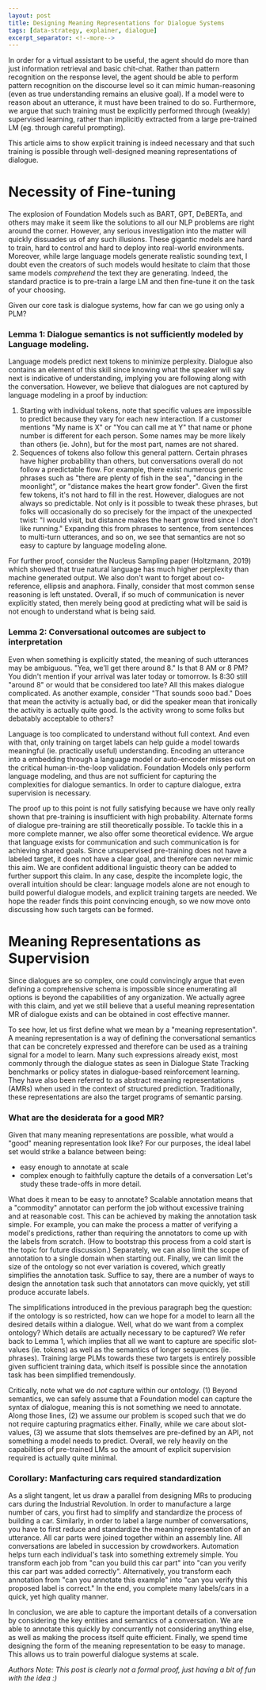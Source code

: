 ```yaml
---
layout: post
title: Designing Meaning Representations for Dialogue Systems
tags: [data-strategy, explainer, dialogue]
excerpt_separator: <!--more-->
---
```


In order for a virtual assistant to be useful, the agent should do more than just information retrieval and basic chit-chat.  Rather than pattern recognition on the response level, the agent should be able to perform pattern recognition on the discourse level so it can mimic human-reasoning (even as true understanding remains an elusive goal).  If a model were to reason about an utterance, it must have been trained to do so.  Furthermore, we argue that such training must be explicitly performed through (weakly) supervised learning, rather than implicitly extracted from a large pre-trained LM (eg. through careful prompting).
<!--more-->
This article aims to show explicit training is indeed necessary and that such training is possible through well-designed meaning representations of dialogue.

# Necessity of Fine-tuning

The explosion of Foundation Models such as BART, GPT, DeBERTa, and others may make it seem like the solutions to all our NLP problems are right around the corner.  However, any serious investigation into the matter will quickly dissuades us of any such illusions.  These gigantic models are hard to train, hard to control and hard to deploy into real-world environments.  Moreover, while large language models generate realistic sounding text, I doubt even the creators of such models would hesitate to claim that those same models *comprehend* the text they are generating.  Indeed, the standard practice is to pre-train a large LM and then fine-tune it on the task of your choosing.

Given our core task is dialogue systems, how far can we go using only a PLM?

### Lemma 1: Dialogue semantics is not sufficiently modeled by Language modeling.
Language models predict next tokens to minimize perplexity.  Dialogue also contains an element of this skill since knowing what the speaker will say next is indicative of understanding, implying you are following along with the conversation.  However, we believe that dialogues are not captured by language modeling in a proof by induction:
  1. Starting with individual tokens, note that specific values are impossible to predict because they vary for each new interaction.  If a customer mentions "My name is X" or "You can call me at Y" that name or phone number is different for each person.  Some names may be more likely than others (ie. John), but for the most part, names are not shared.
  2. Sequences of tokens also follow this general pattern.  Certain phrases have higher probability than others, but conversations overall do not follow a predictable flow.  For example, there exist numerous generic phrases such as "there are plenty of fish in the sea", "dancing in the moonlight", or "distance makes the heart grow fonder".  Given the first few tokens, it's not hard to fill in the rest.  However, dialogues are not always so predictable.  Not only is it possible to tweak these phrases, but folks will occasionally do so precisely for the impact of the unexpected twist: "I would visit, but distance makes the heart grow tired since I don't like running."
Expanding this from phrases to sentence, from sentences to multi-turn utterances, and so on, we see that semantics are not so easy to capture by language modeling alone.

For further proof, consider the Nucleus Sampling paper (Holtzmann, 2019) which showed that true natural language has much higher perplexity than machine generated output.  We also don't want to forget about co-reference, ellipsis and anaphora.  Finally, consider that most common sense reasoning is left unstated.  Overall, if so much of communication is never explicitly stated, then merely being good at predicting what will be said is not enough to understand what is being said.

### Lemma 2: Conversational outcomes are subject to interpretation
Even when something is explicitly stated, the meaning of such utterances may be ambiguous.  "Yea, we'll get there around 8."  Is that 8 AM or 8 PM?  You didn't mention if your arrival was later today or tomorrow.  Is 8:30 still "around 8" or would that be considered too late?  All this makes dialogue complicated.  As another example, consider "That sounds sooo bad."  Does that mean the activity is actually bad, or did the speaker mean that ironically the activity is actually quite good. Is the activity wrong to some folks but debatably acceptable to others?

Language is too complicated to understand without full context.  And even with that, only training on target labels can help guide a model towards meaningful (ie. practically useful) understanding.  Encoding an utterance into a embedding through a language model or auto-encoder misses out on the critical human-in-the-loop validation. Foundation Models only perform language modeling, and thus are not sufficient for capturing the complexities for dialogue semantics.  In order to capture dialogue, extra supervision is necessary.

The proof up to this point is not fully satisfying because we have only really shown that pre-training is insufficient with high probability.  Alternate forms of dialogue pre-training are still theoretically possible.  To tackle this in a more complete manner, we also offer some theoretical evidence.  We argue that language exists for communication and such communication is for achieving shared goals.  Since unsupervised pre-training does not have a labeled target, it does not have a clear goal, and therefore can never mimic this aim.  We are confident additional linguistic theory can be added to further support this claim.  In any case, despite the incomplete logic, the overall intuition should be clear: language models alone are not enough to build powerful dialogue models, and explicit training targets are needed.  We hope the reader finds this point convincing enough, so we now move onto discussing how such targets can be formed.

# Meaning Representations as Supervision

Since dialogues are so complex, one could convincingly argue that even defining a comprehensive schema is impossible since enumerating all options is beyond the capabilities of any organization.  We actually agree with this claim, and yet we still believe that a useful meaning representation MR of dialogue exists and can be obtained in cost effective manner.

To see how, let us first define what we mean by a "meaning representation".  A meaning representation is a way of defining the conversational semantics that can be concretely expressed and therefore can be used as a training signal for a model to learn. Many such expressions already exist, most commonly through the dialogue states as seen in Dialogue State Tracking benchmarks or policy states in dialogue-based reinforcement learning.  They have also been referred to as abstract meaning representations (AMRs) when used in the context of structured prediction.  Traditionally, these representations are also the target programs of semantic parsing.

### What are the desiderata for a good MR?
Given that many meaning representations are possible, what would a "good" meaning representation look like?  For our purposes, the ideal label set would strike a balance between being:
  - easy enough to annotate at scale
  - complex enough to faithfully capture the details of a conversation
Let's study these trade-offs in more detail.

What does it mean to be easy to annotate? Scalable annotation means that a "commodity" annotator can perform the job without excessive training and at reasonable cost. This can be achieved by making the annotation task simple.  For example, you can make the process a matter of verifying a model's predictions, rather than requiring the annotators to come up with the labels from scratch.  (How to bootstrap this process from a cold start is the topic for future discussion.)  Separately, we can also limit the scope of annotation to a single domain when starting out. Finally, we can limit the size of the ontology so not ever variation is covered, which greatly simplifies the annotation task.  Suffice to say, there are a number of ways to design the annotation task such that annotators can move quickly, yet still produce accurate labels.

The simplifications introduced in the previous paragraph beg the question: if the ontology is so restricted, how can we hope for a model to learn all the desired details within a dialogue.  Well, what do we want from a complex ontology?  Which details are actually necessary to be captured?  We refer back to Lemma 1, which implies that all we want to capture are specific slot-values (ie. tokens) as well as the semantics of longer sequences (ie. phrases).  Training large PLMs towards these two targets is entirely possible given sufficient training data, which itself is possible since the annotation task has been simplified tremendously.

Critically, note what we do *not* capture within our ontology.  (1) Beyond semantics, we can safely assume that a Foundation model can capture the syntax of dialogue, meaning this is not something we need to annotate.  Along those lines, (2) we assume our problem is scoped such that we do not require capturing pragmatics either.  Finally, while we care about slot-values, (3) we assume that slots themselves are pre-defined by an API, not something a model needs to predict.  Overall, we rely heavily on the capabilities of pre-trained LMs so the amount of explicit supervision required is actually quite minimal.

### Corollary: Manfacturing cars required standardization
As a slight tangent, let us draw a parallel from designing MRs to producing cars during the Industrial Revolution.
In order to manufacture a large number of cars, you first had to simplify and standardize the process of building a car.
Similarly, in order to label a large number of conversations, you have to first reduce and standardize the meaning representation of an utterance.  All car parts were joined together within an assembly line.  All conversations are labeled in succession by crowdworkers.  Automation helps turn each individual's task into something extremely simple.  You transform each job from "can you build this car part" into "can you verify this car part was added correctly".  Alternatively, you transform each annotation from "can you annotate this example" into "can you verify this proposed label is correct."  In the end, you complete many labels/cars in a quick, yet high quality manner.

In conclusion, we are able to capture the important details of a conversation by considering the key entities and semantics of a conversation.  We are able to annotate this quickly by concurrently not considering anything else, as well as making the process itself quite efficient.  Finally, we spend time designing the form of the meaning representation to be easy to manage.  This allows us to train powerful dialogue systems at scale.

*Authors Note: This post is clearly not a formal proof, just having a bit of fun with the idea :)*